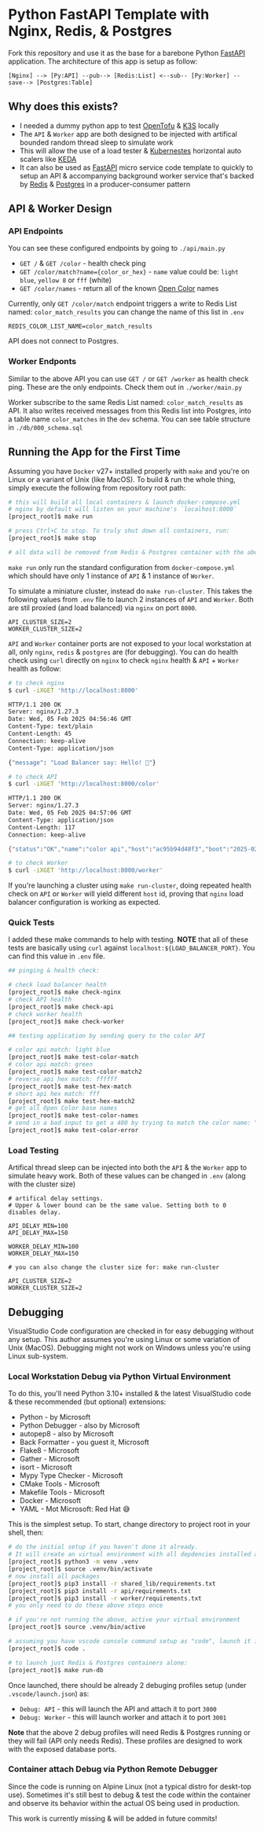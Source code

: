 # Python FastAPI Template with Nginx, Redis, & Postgres

Fork this repository and use it as the base for a barebone Python [FastAPI](https://fastapi.tiangolo.com) application.  The architecture of this app is setup as follow:

```text
[Nginx] --> [Py:API] --pub--> [Redis:List] <--sub-- [Py:Worker] --save--> [Postgres:Table]
```

## Why does this exists?

- I needed a dummy python app to test [OpenTofu](https://opentofu.org) & [K3S](https://k3s.io) locally
- The `API` & `Worker` app are both designed to be injected with artifical bounded random thread sleep to simulate work
- This will allow the use of a load tester & [Kubernestes](https://kubernetes.io/docs/home/) horizontal auto scalers like [KEDA](https://keda.sh)
- It can also be used as [FastAPI](https://fastapi.tiangolo.com) micro service code template to quickly to setup an API & accompanying background worker service that's backed by [Redis](https://redis.io/docs/latest/develop/clients/redis-py/) & [Postgres](https://github.com/MagicStack/asyncpg) in a producer-consumer pattern

## API & Worker Design

### API Endpoints

You can see these configured endpoints by going to `./api/main.py`

- `GET /` & `GET /color` - health check ping
- `GET /color/match?name={color_or_hex}` - `name` value could be: `light blue`, `yellow 8` or `fff` (white)
- `GET /color/names` - return all of the known [Open Color](https://yeun.github.io/open-color/) names

Currently, only `GET /color/match` endpoint triggers a write to Redis List named: `color_match_results` you can change the name of this list in `.env`

```env
REDIS_COLOR_LIST_NAME=color_match_results
```

API does not connect to Postgres.

### Worker Endponts

Similar to the above API you can use `GET /` or `GET /worker` as health check ping.  These are the only endpoints.  Check them out in `./worker/main.py`

Worker subscribe to the same Redis List named: `color_match_results` as API. It also writes received messages from this Redis list into Postgres, into a table name `color_matches` in the `dev` schema.  You can see table structure in `./db/000_schema.sql`

## Running the App for the First Time

Assuming you have `Docker` v27+ installed properly with `make` and you're on Linux or a variant of Unix (like MacOS). To build & run the whole thing, simply execute the following from repository root path:

```bash
# this will build all local containers & launch docker-compose.yml
# nginx by default will listen on your machine's `localhost:8000`
[project_root]$ make run

# press Ctrl+C to stop. To truly shut down all containers, run:
[project_root]$ make stop

# all data will be removed from Redis & Postgres container with the above command
```

`make run` only run the standard configuration from `docker-compose.yml` which should have only 1 instance of `API` & 1 instance of `Worker`.

To simulate a miniature cluster, instead do `make run-cluster`. This takes the following values from `.env` file to launch 2 instances of `API` and `Worker`. Both are stil proxied (and load balanced) via `nginx` on port `8000`.

```env
API_CLUSTER_SIZE=2
WORKER_CLUSTER_SIZE=2
```

`API` and `Worker` container ports are not exposed to your local workstation at all, only `nginx`, `redis` & `postgres` are (for debugging). You can do health check using `curl` directly on `nginx` to check `nginx` health & `API` + `Worker` health as follow:

```bash
# to check nginx
$ curl -iXGET 'http://localhost:8000'

HTTP/1.1 200 OK
Server: nginx/1.27.3
Date: Wed, 05 Feb 2025 04:56:46 GMT
Content-Type: text/plain
Content-Length: 45
Connection: keep-alive
Content-Type: application/json

{"message": "Load Balancer say: Hello! 👋"}

# to check API
$ curl -iXGET 'http://localhost:8000/color'

HTTP/1.1 200 OK
Server: nginx/1.27.3
Date: Wed, 05 Feb 2025 04:57:06 GMT
Content-Type: application/json
Content-Length: 117
Connection: keep-alive

{"status":"OK","name":"color api","host":"ac95b94d48f3","boot":"2025-02-05T04:25:47.473431","alive":"0:31:19.263662"}

# to check Worker
$ curl -iXGET 'http://localhost:8000/worker'
```

If you're launching a cluster using `make run-cluster`, doing repeated health check on `API` or `Worker` will yield different `host` id, proving that `nginx` load balancer configuration is working as expected.

### Quick Tests

I added these make commands to help with testing. **NOTE** that all of these tests are basically using `curl` against `localhost:${LOAD_BALANCER_PORT}`.  You can find this value in `.env` file.

```bash
## pinging & health check:

# check load balancer health
[project_root]$ make check-nginx
# check API health
[project_root]$ make check-api
# check worker health
[project_root]$ make check-worker

## testing application by sending query to the color API

# color api match: light blue
[project_root]$ make test-color-match
# color api match: green
[project_root]$ make test-color-match2
# reverse api hex match: ffffff
[project_root]$ make test-hex-match
# short api hex match: fff
[project_root]$ make test-hex-match2
# get all Open Color base names
[project_root]$ make test-color-names
# send in a bad input to get a 400 by trying to match the color name: "er"
[project_root]$ make test-color-error
```

### Load Testing

Artifical thread sleep can be injected into both the `API` & the `Worker` app to simulate heavy work.  Both of these values can be changed in `.env` (along with the cluster size)

```env
# artifical delay settings. 
# Upper & lower bound can be the same value. Setting both to 0 disables delay.

API_DELAY_MIN=100
API_DELAY_MAX=150

WORKER_DELAY_MIN=100
WORKER_DELAY_MAX=150

# you can also change the cluster size for: make run-cluster

API_CLUSTER_SIZE=2
WORKER_CLUSTER_SIZE=2
```

## Debugging

VisualStudio Code configuration are checked in for easy debugging without any setup. This author assumes you're using Linux or some variation of Unix (MacOS).  Debugging might not work on Windows unless you're using Linux sub-system.

### Local Workstation Debug via Python Virtual Environment

To do this, you'll need Python 3.10+ installed & the latest VisualStudio code & these recommended (but optional) extensions:

- Python - by Microsoft
- Python Debugger - also by Microsoft
- autopep8 - also by Microsoft
- Back Formatter - you guest it, Microsoft
- Flake8 - Microsoft
- Gather - Microsoft
- isort - Microsoft
- Mypy Type Checker - Microsoft
- CMake Tools - Microsoft
- Makefile Tools - Microsoft
- Docker - Microsoft
- YAML - Mot Microsoft: Red Hat 😅

This is the simplest setup. To start, change directory to project root in your shell, then:

```bash
# do the initial setup if you haven't done it already. 
# It will create an virtual environment with all depdencies installed at ./.venv.
[project_root]$ python3 -m venv .venv
[project_root]$ source .venv/bin/activate
# now install all packages
[project_root]$ pip3 install -r shared_lib/requirements.txt
[project_root]$ pip3 install -r api/requirements.txt
[project_root]$ pip3 install -r worker/requirements.txt
# you only need to do these above steps once

# if you're not running the above, active your virtual environment
[project_root]$ source .venv/bin/active

# assuming you have vscode console command setup as "code", launch it in the activated shell
[project_root]$ code .

# to launch just Redis & Postgres containers alone:
[project_root]$ make run-db
```

Once launched, there should be already 2 debuging profiles setup (under `.vscode/launch.json`) as:

- `Debug: API` - this will launch the API and attach it to port `3000`
- `Debug: Worker` - this will launch worker and attach it to port `3001`

**Note** that the above 2 debug profiles will need Redis & Postgres running or they will fail (API only needs Redis).  These profiles are designed to work with the exposed database ports.

### Container attach Debug via Python Remote Debugger

Since the code is running on Alpine Linux (not a typical distro for deskt-top use). Sometimes it's still best to debug & test the code within the container and observe its behavior within the actual OS being used in production.

This work is currently missing & will be added in future commits!
